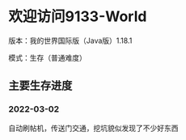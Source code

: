 # 欢迎访问9133-World
版本：我的世界国际版（Java版）1.18.1

模式：生存（普通难度）
## 主要生存进度
 ### 2022-03-02
 自动刷帖机，传送门交通，挖坑貌似发现了不少好东西